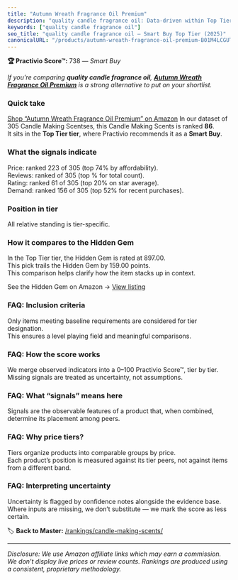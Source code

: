 ```yaml
---
title: "Autumn Wreath Fragrance Oil Premium"
description: "quality candle fragrance oil: Data-driven within Top Tier ranking using the Practivio Score™. Positioned by quality, value, demand, findability, momentum."
keywords: ["quality candle fragrance oil"]
seo_title: "quality candle fragrance oil — Smart Buy Top Tier (2025)"
canonicalURL: "/products/autumn-wreath-fragrance-oil-premium-B01M4LCGUT/"
---
```


**🏆 Practivio Score™:** 738 — _Smart Buy_


*If you're comparing **quality candle fragrance oil**, **[Autumn Wreath Fragrance Oil Premium](https://www.amazon.com/dp/B01M4LCGUT?tag=practivio-20)** is a strong alternative to put on your shortlist.*
### Quick take
[Shop “Autumn Wreath Fragrance Oil Premium” on Amazon](https://www.amazon.com/dp/B01M4LCGUT?tag=practivio-20)
In our dataset of 305 Candle Making Scentses, this Candle Making Scents is ranked **86**.  
It sits in the **Top Tier tier**, where Practivio recommends it as a **Smart Buy**.

### What the signals indicate
Price: ranked 223 of 305 (top 74% by affordability).  
Reviews: ranked  of 305 (top % for total count).  
Rating: ranked 61 of 305 (top 20% on star average).  
Demand: ranked 156 of 305 (top 52% for recent purchases).

### Position in tier
All relative standing is tier-specific.

### How it compares to the Hidden Gem
In the Top Tier tier, the Hidden Gem is rated at 897.00.  
This pick trails the Hidden Gem by 159.00 points.  
This comparison helps clarify how the item stacks up in context.  

See the Hidden Gem on Amazon → [View listing](https://www.amazon.com/dp/B07WRDQ373?tag=practivio-20)

### FAQ: Inclusion criteria
Only items meeting baseline requirements are considered for tier designation.  
This ensures a level playing field and meaningful comparisons.

### FAQ: How the score works
We merge observed indicators into a 0–100 Practivio Score™, tier by tier.  
Missing signals are treated as uncertainty, not assumptions.

### FAQ: What “signals” means here
Signals are the observable features of a product that, when combined, determine its placement among peers.

### FAQ: Why price tiers?
Tiers organize products into comparable groups by price.  
Each product’s position is measured against its tier peers, not against items from a different band.

### FAQ: Interpreting uncertainty
Uncertainty is flagged by confidence notes alongside the evidence base.  
Where inputs are missing, we don’t substitute — we mark the score as less certain.


🏷️ **Back to Master:** [/rankings/candle-making-scents/](/rankings/candle-making-scents/)

---
_Disclosure: We use Amazon affiliate links which may earn a commission. We don’t display live prices or review counts. Rankings are produced using a consistent, proprietary methodology._
